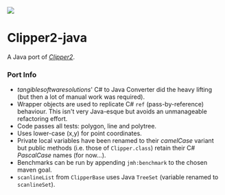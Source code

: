 [![](https://jitpack.io/v/micycle1/Clipper2-java.svg)](https://jitpack.io/#micycle1/Clipper2-java)


# Clipper2-java
A Java port of _[Clipper2](https://github.com/AngusJohnson/Clipper2)_.

### Port Info
* _tangiblesoftwaresolutions_' C# to Java Converter did the heavy lifting (but then a lot of manual work was required).
* Wrapper objects are used to replicate C# `ref` (pass-by-reference) behaviour. This isn't very Java-esque but avoids an unmanageable refactoring effort.
* Code passes all tests: polygon, line and polytree.
* Uses lower-case (x,y) for point coordinates.
* Private local variables have been renamed to their _camelCase_ variant but public methods (i.e. those of `Clipper.class`) retain their C# _PascalCase_ names (for now...).
* Benchmarks can be run by appending `jmh:benchmark` to the chosen maven goal.
* `scanlineList` from `ClipperBase` uses Java `TreeSet` (variable renamed to `scanlineSet`).
